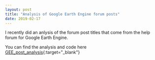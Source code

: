 ```yaml
---
layout: post
title: "Analysis of Google Earth Engine forum posts"
date: 2019-02-17
---
```


I recently did an anlysis of the forum post titles that come from the help forum for Google Earth Engine.

You can find the analysis and code here [GEE_post_analysis](https://ogletrees.github.io/GEE_post_analysis/){:target="_blank"}

